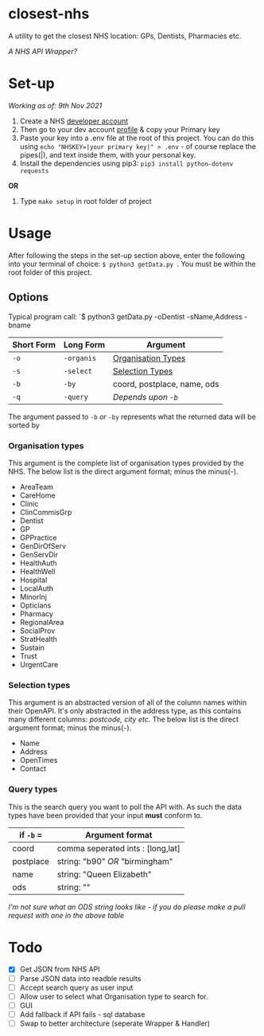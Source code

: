 # closest-nhs

A utility to get the closest NHS location: GPs, Dentists, Pharmacies etc.

_A NHS API Wrapper?_

# Set-up

_Working as of: 9th Nov 2021_

1. Create a NHS [developer account](https://developer.api.nhs.uk/register)
2. Then go to your dev account [profile](https://developer.api.nhs.uk/profile) & copy your Primary key
3. Paste your key into a .env file at the root of this project. You can do this using `echo "NHSKEY=|your primary key|" > .env` - of course replace the pipes(|), and text inside them, with your personal key.
4. Install the dependencies using pip3: `pip3 install python-dotenv requests`

**OR**

1. Type `make setup` in root folder of project

# Usage

After following the steps in the set-up section above, enter the following into your terminal of choice:
`$ python3 getData.py `.
You must be within the root folder of this project.

## Options

Typical program call: `$ python3 getData.py -oDentist -sName,Address -bname

| Short Form | Long Form  | Argument                                    |
| ---------- | ---------- | ------------------------------------------- |
| `-o`       | `-organis` | [Organisation Types](###Organisation-types) |
| `-s`       | `-select`  | [Selection Types](###Selection-types)       |
| `-b`       | `-by`      | coord, postplace, name, ods                 |
| `-q`       | `-query`   | _Depends upon `-b`_                         |

The argument passed to `-b` _or_ `-by` represents what the returned data will be sorted by

### Organisation types

This argument is the complete list of organisation types provided by the NHS.
The below list is the direct argument format; minus the minus(-).

- AreaTeam
- CareHome
- Clinic
- ClinCommisGrp
- Dentist
- GP
- GPPractice
- GenDirOfServ
- GenServDir
- HealthAuth
- HealthWell
- Hospital
- LocalAuth
- MinorInj
- Opticians
- Pharmacy
- RegionalArea
- SocialProv
- StratHealth
- Sustain
- Trust
- UrgentCare

### Selection types

This argument is an abstracted version of all of the column names within their OpenAPI.
It's only abstracted in the address type, as this contains many different columns: _postcode, city etc_.
The below list is the direct argument format; minus the minus(-).

- Name
- Address
- OpenTimes
- Contact

### Query types

This is the search query you want to poll the API with.
As such the data types have been provided that your input **must** conform to.

| if `-b` = | Argument format                   |
| --------- | --------------------------------- |
| coord     | comma seperated ints : [long,lat] |
| postplace | string: "b90" _OR_ "birmingham"   |
| name      | string: "Queen Elizabeth"         |
| ods       | string: ""                        |

_I'm not sure what an ODS string looks like - if you do please make a pull request with one in the above table_

# Todo

- [x] Get JSON from NHS API
- [ ] Parse JSON data into readble results
- [ ] Accept search query as user input
- [ ] Allow user to select what Organisation type to search for.
- [ ] GUI
- [ ] Add fallback if API fails - sql database
- [ ] Swap to better architecture (seperate Wrapper & Handler)
